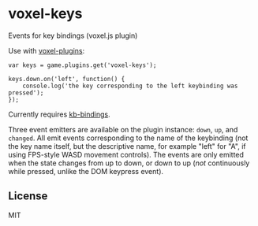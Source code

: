 # voxel-keys

Events for key bindings (voxel.js plugin)

Use with [voxel-plugins](https://github.com/deathcap/voxel-plugins):

    var keys = game.plugins.get('voxel-keys');

    keys.down.on('left', function() {
        console.log('the key corresponding to the left keybinding was pressed');
    });

Currently requires [kb-bindings](https://github.com/deathcap/kb-bindings).

Three event emitters are available on the plugin instance: `down`, `up`, and `changed`.
All emit events corresponding to the name of the keybinding (not the key name itself,
but the descriptive name, for example "left" for "A", if using FPS-style WASD movement controls).
The events are only emitted when the state changes from up to down, or down to up
(*not* continuously while pressed, unlike the DOM keypress event).

## License

MIT

